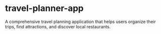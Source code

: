 # travel-planner-app
A comprehensive travel planning application that helps users organize their trips, find attractions, and discover local restaurants.
